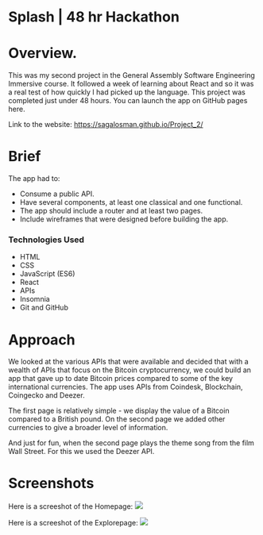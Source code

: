 

# Splash | 48 hr Hackathon

# Overview. 

This was my second project in the General Assembly Software Engineering Immersive course. It followed a week of learning about React and so it was a real test of how quickly I had picked up the language. This project was completed just under 48 hours. You can launch the app on GitHub pages here.

Link to the website: https://sagalosman.github.io/Project_2/

# Brief

The app had to:
* Consume a public API.
* Have several components, at least one classical and one functional.
* The app should include a router and at least two pages.
* Include wireframes that were designed before building the app.


<h3>Technologies Used</h3>

* HTML
* CSS
* JavaScript (ES6)
* React
* APIs
* Insomnia
* Git and GitHub

# Approach

We looked at the various APIs that were available and decided that with a wealth of APIs that focus on the Bitcoin cryptocurrency, we could build an app that gave up to date Bitcoin prices compared to some of the key international currencies. The app uses APIs from Coindesk, Blockchain, Coingecko and Deezer.

The first page is relatively simple - we display the value of a Bitcoin compared to a British pound. On the second page we added other currencies to give a broader level of information.

And just for fun, when the second page plays the theme song from the film Wall Street. For this we used the Deezer API.

# Screenshots

Here is a screeshot of the Homepage:
![](homepage2)

Here is a screeshot of the Explorepage:
![](explorepage)


